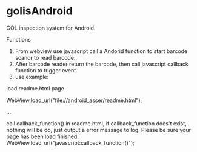# golisAndroid

GOL inspection system for Android.

Functions

1. From webview use javascript call a Andorid function to start barcode scanor to read barcode.
2. After barcode reader return the barcode, then call javascript callback function to trigger event.
3. use example:

  load readme.html page

  WebView.load_url("file://android_asser/readme.html");

  ...
  
  call callback_function() in readme.html, if callback_function does't exist, nothing will be do,
  just output a error message to log. Please be sure your page has been load finished.
  WebView.load_url("javascript:callback_function()");   
